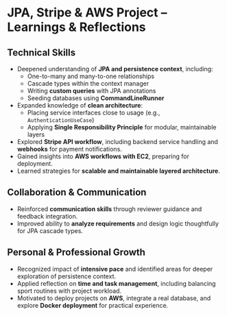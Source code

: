 # JPA, Stripe & AWS Project – Learnings & Reflections

## Technical Skills
- Deepened understanding of **JPA and persistence context**, including:
    - One-to-many and many-to-one relationships
    - Cascade types within the context manager
    - Writing **custom queries** with JPA annotations
    - Seeding databases using **CommandLineRunner**
- Expanded knowledge of **clean architecture**:
    - Placing service interfaces close to usage (e.g., `AuthenticationUseCase`)
    - Applying **Single Responsibility Principle** for modular, maintainable layers
- Explored **Stripe API workflow**, including backend service handling and **webhooks** for payment notifications.
- Gained insights into **AWS workflows with EC2**, preparing for deployment.
- Learned strategies for **scalable and maintainable layered architecture**.

## Collaboration & Communication
- Reinforced **communication skills** through reviewer guidance and feedback integration.
- Improved ability to **analyze requirements** and design logic thoughtfully for JPA cascade types.

## Personal & Professional Growth
- Recognized impact of **intensive pace** and identified areas for deeper exploration of persistence context.
- Applied reflection on **time and task management**, including balancing sport routines with project workload.
- Motivated to deploy projects on **AWS**, integrate a real database, and explore **Docker deployment** for practical experience.

